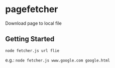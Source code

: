 # pagefetcher

Download page to local file

## Getting Started

`node fetcher.js url flie`

e.g.: `node fetcher.js www.google.com google.html`